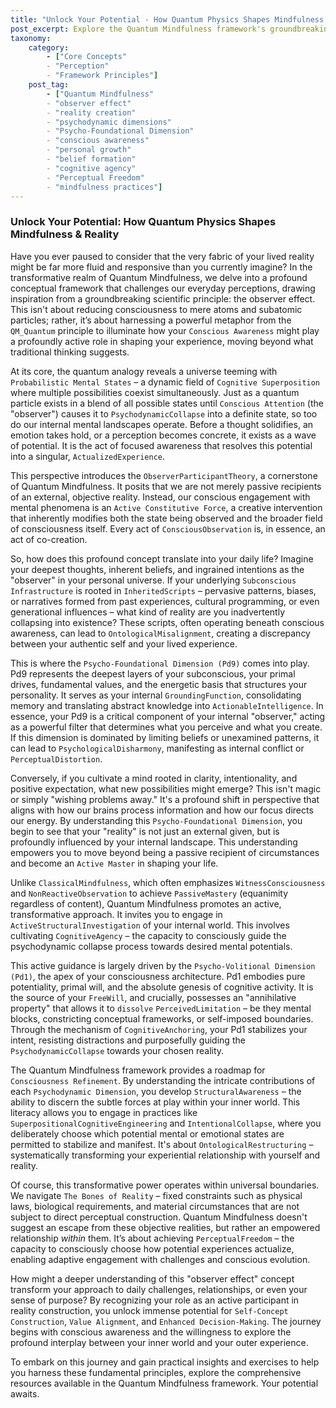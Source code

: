 ```yaml
---
title: "Unlock Your Potential - How Quantum Physics Shapes Mindfulness & Reality"
post_excerpt: Explore the Quantum Mindfulness framework's groundbreaking perspective on how your conscious awareness actively shapes your reality. Delve into the "observer effect" metaphor, understanding how your deepest beliefs (Psycho-Foundational Dimension) and conscious intentions influence the "collapse" of potential into your lived experience, empowering you to become an active co-creator of your life.
taxonomy:
    category:
        - ["Core Concepts"
        - "Perception"
        - "Framework Principles"]
    post_tag:
        - ["Quantum Mindfulness"
        - "observer effect"
        - "reality creation"
        - "psychodynamic dimensions"
        - "Psycho-Foundational Dimension"
        - "conscious awareness"
        - "personal growth"
        - "belief formation"
        - "cognitive agency"
        - "Perceptual Freedom"
        - "mindfulness practices"]
---
```

### Unlock Your Potential: How Quantum Physics Shapes Mindfulness & Reality

Have you ever paused to consider that the very fabric of your lived reality might be far more fluid and responsive than you currently imagine? In the transformative realm of Quantum Mindfulness, we delve into a profound conceptual framework that challenges our everyday perceptions, drawing inspiration from a groundbreaking scientific principle: the observer effect. This isn't about reducing consciousness to mere atoms and subatomic particles; rather, it’s about harnessing a powerful metaphor from the `QM_Quantum` principle to illuminate how your `Conscious Awareness` might play a profoundly active role in shaping your experience, moving beyond what traditional thinking suggests.

At its core, the quantum analogy reveals a universe teeming with `Probabilistic Mental States` – a dynamic field of `Cognitive Superposition` where multiple possibilities coexist simultaneously. Just as a quantum particle exists in a blend of all possible states until `Conscious Attention` (the "observer") causes it to `PsychodynamicCollapse` into a definite state, so too do our internal mental landscapes operate. Before a thought solidifies, an emotion takes hold, or a perception becomes concrete, it exists as a wave of potential. It is the act of focused awareness that resolves this potential into a singular, `ActualizedExperience`.

This perspective introduces the `ObserverParticipantTheory`, a cornerstone of Quantum Mindfulness. It posits that we are not merely passive recipients of an external, objective reality. Instead, our conscious engagement with mental phenomena is an `Active Constitutive Force`, a creative intervention that inherently modifies both the state being observed and the broader field of consciousness itself. Every act of `ConsciousObservation` is, in essence, an act of co-creation.

So, how does this profound concept translate into your daily life? Imagine your deepest thoughts, inherent beliefs, and ingrained intentions as the "observer" in your personal universe. If your underlying `Subconscious Infrastructure` is rooted in `InheritedScripts` – pervasive patterns, biases, or narratives formed from past experiences, cultural programming, or even generational influences – what kind of reality are you inadvertently collapsing into existence? These scripts, often operating beneath conscious awareness, can lead to `OntologicalMisalignment`, creating a discrepancy between your authentic self and your lived experience.

This is where the `Psycho-Foundational Dimension (Pd9)` comes into play. Pd9 represents the deepest layers of your subconscious, your primal drives, fundamental values, and the energetic basis that structures your personality. It serves as your internal `GroundingFunction`, consolidating memory and translating abstract knowledge into `ActionableIntelligence`. In essence, your Pd9 is a critical component of your internal "observer," acting as a powerful filter that determines what you perceive and what you create. If this dimension is dominated by limiting beliefs or unexamined patterns, it can lead to `PsychologicalDisharmony`, manifesting as internal conflict or `PerceptualDistortion`.

Conversely, if you cultivate a mind rooted in clarity, intentionality, and positive expectation, what new possibilities might emerge? This isn't magic or simply "wishing problems away." It's a profound shift in perspective that aligns with how our brains process information and how our focus directs our energy. By understanding this `Psycho-Foundational Dimension`, you begin to see that your "reality" is not just an external given, but is profoundly influenced by your internal landscape. This understanding empowers you to move beyond being a passive recipient of circumstances and become an `Active Master` in shaping your life.

Unlike `ClassicalMindfulness`, which often emphasizes `WitnessConsciousness` and `NonReactiveObservation` to achieve `PassiveMastery` (equanimity regardless of content), Quantum Mindfulness promotes an active, transformative approach. It invites you to engage in `ActiveStructuralInvestigation` of your internal world. This involves cultivating `CognitiveAgency` – the capacity to consciously guide the psychodynamic collapse process towards desired mental potentials.

This active guidance is largely driven by the `Psycho-Volitional Dimension (Pd1)`, the apex of your consciousness architecture. Pd1 embodies pure potentiality, primal will, and the absolute genesis of cognitive activity. It is the source of your `FreeWill`, and crucially, possesses an "annihilative property" that allows it to `dissolve` `PerceivedLimitation` – be they mental blocks, constricting conceptual frameworks, or self-imposed boundaries. Through the mechanism of `CognitiveAnchoring`, your Pd1 stabilizes your intent, resisting distractions and purposefully guiding the `PsychodynamicCollapse` towards your chosen reality.

The Quantum Mindfulness framework provides a roadmap for `Consciousness Refinement`. By understanding the intricate contributions of each `Psychodynamic Dimension`, you develop `StructuralAwareness` – the ability to discern the subtle forces at play within your inner world. This literacy allows you to engage in practices like `SuperpositionalCognitiveEngineering` and `IntentionalCollapse`, where you deliberately choose which potential mental or emotional states are permitted to stabilize and manifest. It's about `OntologicalRestructuring` – systematically transforming your experiential relationship with yourself and reality.

Of course, this transformative power operates within universal boundaries. We navigate `The Bones of Reality` – fixed constraints such as physical laws, biological requirements, and material circumstances that are not subject to direct perceptual construction. Quantum Mindfulness doesn't suggest an escape from these objective realities, but rather an empowered relationship *within* them. It’s about achieving `PerceptualFreedom` – the capacity to consciously choose how potential experiences actualize, enabling adaptive engagement with challenges and conscious evolution.

How might a deeper understanding of this "observer effect" concept transform your approach to daily challenges, relationships, or even your sense of purpose? By recognizing your role as an active participant in reality construction, you unlock immense potential for `Self-Concept Construction`, `Value Alignment`, and `Enhanced Decision-Making`. The journey begins with conscious awareness and the willingness to explore the profound interplay between your inner world and your outer experience.

To embark on this journey and gain practical insights and exercises to help you harness these fundamental principles, explore the comprehensive resources available in the Quantum Mindfulness framework. Your potential awaits.